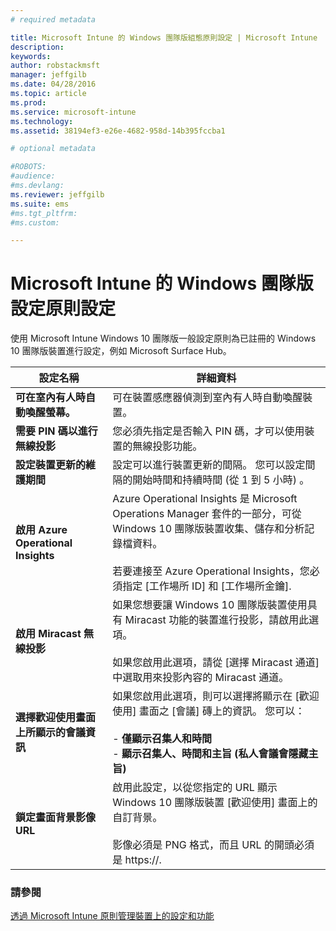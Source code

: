 ```yaml
---
# required metadata

title: Microsoft Intune 的 Windows 團隊版組態原則設定 | Microsoft Intune
description:
keywords:
author: robstackmsft
manager: jeffgilb
ms.date: 04/28/2016
ms.topic: article
ms.prod:
ms.service: microsoft-intune
ms.technology:
ms.assetid: 38194ef3-e26e-4682-958d-14b395fccba1

# optional metadata

#ROBOTS:
#audience:
#ms.devlang:
ms.reviewer: jeffgilb
ms.suite: ems
#ms.tgt_pltfrm:
#ms.custom:

---
```


# Microsoft Intune 的 Windows 團隊版設定原則設定
使用 Microsoft Intune Windows 10 團隊版一般設定原則為已註冊的 Windows 10 團隊版裝置進行設定，例如 Microsoft Surface Hub。

|設定名稱|詳細資料|
|----------------|-----------|
|**可在室內有人時自動喚醒螢幕。**|可在裝置感應器偵測到室內有人時自動喚醒裝置。|
|**需要 PIN 碼以進行無線投影**|您必須先指定是否輸入 PIN 碼，才可以使用裝置的無線投影功能。|
|**設定裝置更新的維護期間**|設定可以進行裝置更新的間隔。 您可以設定間隔的開始時間和持續時間 (從 1 到 5 小時) 。|
|**啟用 Azure Operational Insights**|Azure Operational Insights 是 Microsoft Operations Manager 套件的一部分，可從 Windows 10 團隊版裝置收集、儲存和分析記錄檔資料。<br /><br />若要連接至 Azure Operational Insights，您必須指定 [工作場所 ID] 和 [工作場所金鑰].|
|**啟用 Miracast 無線投影**|如果您想要讓 Windows 10 團隊版裝置使用具有 Miracast 功能的裝置進行投影，請啟用此選項。<br /><br />如果您啟用此選項，請從 [選擇 Miracast 通道] 中選取用來投影內容的 Miracast 通道。|
|**選擇歡迎使用畫面上所顯示的會議資訊**|如果您啟用此選項，則可以選擇將顯示在 [歡迎使用] 畫面之 [會議] 磚上的資訊。 您可以：<br /><br />-   **僅顯示召集人和時間**<br />-   **顯示召集人、時間和主旨 (私人會議會隱藏主旨)**|
|**鎖定畫面背景影像 URL**|啟用此設定，以從您指定的 URL 顯示 Windows 10 團隊版裝置 [歡迎使用] 畫面上的自訂背景。<br /><br />影像必須是 PNG 格式，而且 URL 的開頭必須是 https://.|


### 請參閱
[透過 Microsoft Intune 原則管理裝置上的設定和功能](manage-settings-and-features-on-your-devices-with-microsoft-intune-policies.md)



<!--HONumber=May16_HO1-->


